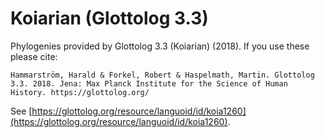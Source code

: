 # Koiarian (Glottolog 3.3)

Phylogenies provided by Glottolog 3.3 (Koiarian) (2018). If you use these please cite:

```
Hammarström, Harald & Forkel, Robert & Haspelmath, Martin. Glottolog 3.3. 2018. Jena: Max Planck Institute for the Science of Human History. https://glottolog.org/
```

See  [https://glottolog.org/resource/languoid/id/koia1260](https://glottolog.org/resource/languoid/id/koia1260).

